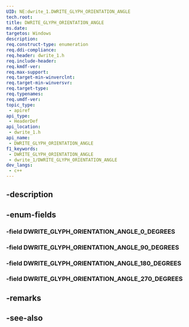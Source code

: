 ```yaml
---
UID: NE:dwrite_1.DWRITE_GLYPH_ORIENTATION_ANGLE
tech.root: 
title: DWRITE_GLYPH_ORIENTATION_ANGLE
ms.date: 
targetos: Windows
description: 
req.construct-type: enumeration
req.ddi-compliance: 
req.header: dwrite_1.h
req.include-header: 
req.kmdf-ver: 
req.max-support: 
req.target-min-winverclnt: 
req.target-min-winversvr: 
req.target-type: 
req.typenames: 
req.umdf-ver: 
topic_type:
 - apiref
api_type:
 - HeaderDef
api_location:
 - dwrite_1.h
api_name:
 - DWRITE_GLYPH_ORIENTATION_ANGLE
f1_keywords:
 - DWRITE_GLYPH_ORIENTATION_ANGLE
 - dwrite_1/DWRITE_GLYPH_ORIENTATION_ANGLE
dev_langs:
 - c++
---
```


## -description

## -enum-fields

### -field DWRITE_GLYPH_ORIENTATION_ANGLE_0_DEGREES

### -field DWRITE_GLYPH_ORIENTATION_ANGLE_90_DEGREES

### -field DWRITE_GLYPH_ORIENTATION_ANGLE_180_DEGREES

### -field DWRITE_GLYPH_ORIENTATION_ANGLE_270_DEGREES

## -remarks

## -see-also

